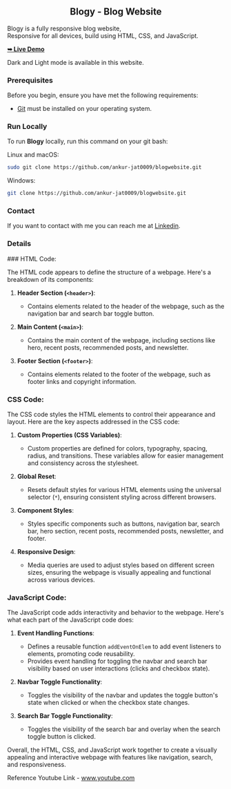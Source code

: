 <div align="left">
  
  <br />

  <h2 align="center">Blogy - Blog Website</h2>

  Blogy is a fully responsive blog website, <br />Responsive for all devices, build using HTML, CSS, and JavaScript.

  <a href="https://blogwebsite0009.netlify.app/"><strong>➥ Live Demo</strong></a>

  <p>Dark and Light mode is available in this website. </p>


### Prerequisites

Before you begin, ensure you have met the following requirements:

* [Git](https://git-scm.com/downloads "Download Git") must be installed on your operating system.

### Run Locally

To run **Blogy** locally, run this command on your git bash:

Linux and macOS:

```bash
sudo git clone https://github.com/ankur-jat0009/blogwebsite.git
```

Windows:

```bash
git clone https://github.com/ankur-jat0009/blogwebsite.git
```

### Contact

If you want to contact with me you can reach me at [Linkedin](https://www.linkedin.com/in/ankur-jat-bb45b8276/).


  ### Details
  <p>
### HTML Code:

The HTML code appears to define the structure of a webpage. Here's a breakdown of its components:

1. **Header Section (`<header>`)**:
   - Contains elements related to the header of the webpage, such as the navigation bar and search bar toggle button.

2. **Main Content (`<main>`)**:
   - Contains the main content of the webpage, including sections like hero, recent posts, recommended posts, and newsletter.

3. **Footer Section (`<footer>`)**:
   - Contains elements related to the footer of the webpage, such as footer links and copyright information.

### CSS Code:

The CSS code styles the HTML elements to control their appearance and layout. Here are the key aspects addressed in the CSS code:

1. **Custom Properties (CSS Variables)**:
   - Custom properties are defined for colors, typography, spacing, radius, and transitions. These variables allow for easier management and consistency across the stylesheet.

2. **Global Reset**:
   - Resets default styles for various HTML elements using the universal selector (`*`), ensuring consistent styling across different browsers.

3. **Component Styles**:
   - Styles specific components such as buttons, navigation bar, search bar, hero section, recent posts, recommended posts, newsletter, and footer.

4. **Responsive Design**:
   - Media queries are used to adjust styles based on different screen sizes, ensuring the webpage is visually appealing and functional across various devices.

### JavaScript Code:

The JavaScript code adds interactivity and behavior to the webpage. Here's what each part of the JavaScript code does:

1. **Event Handling Functions**:
   - Defines a reusable function `addEventOnElem` to add event listeners to elements, promoting code reusability.
   - Provides event handling for toggling the navbar and search bar visibility based on user interactions (clicks and checkbox state).

2. **Navbar Toggle Functionality**:
   - Toggles the visibility of the navbar and updates the toggle button's state when clicked or when the checkbox state changes.

3. **Search Bar Toggle Functionality**:
   - Toggles the visibility of the search bar and overlay when the search toggle button is clicked.

Overall, the HTML, CSS, and JavaScript work together to create a visually appealing and interactive webpage with features like navigation, search, and responsiveness.
</p>

<p>Reference Youtube Link - <a href="https://www.youtube.com/watch?v=NNQuhOeM0mI&t=164s">www.youtube.com</a> </p> 
</div>

